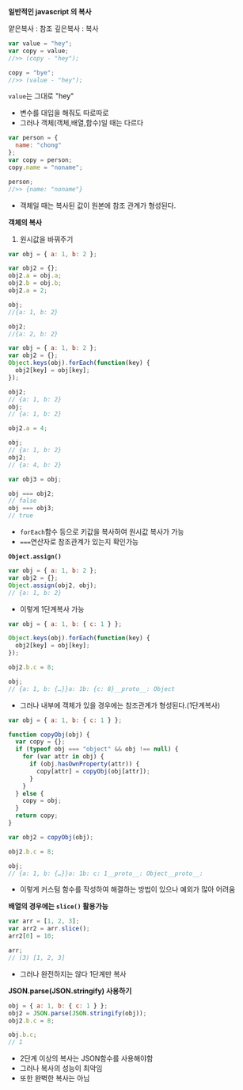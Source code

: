 **일반적인 javascript 의 복사**

얕은복사 : 참조
깊은복사 : 복사

```javascript
var value = "hey";
var copy = value;
//>> (copy - "hey");

copy = "bye";
//>> (value - "hey");
```

`value`는 그대로 "hey"

- 변수를 대입을 해줘도 따로따로
- 그러나 객체(객체,배열,함수)일 때는 다르다

```javascript
var person = {
  name: "chong"
};
var copy = person;
copy.name = "noname";

person;
//>> {name: "noname"}
```

- 객체일 때는 복사된 값이 원본에 참조 관계가 형성된다.

**객체의 복사**

1. 원시값을 바꿔주기

```javascript
var obj = { a: 1, b: 2 };

var obj2 = {};
obj2.a = obj.a;
obj2.b = obj.b;
obj2.a = 2;

obj;
//{a: 1, b: 2}

obj2;
//{a: 2, b: 2}
```

```javascript
var obj = { a: 1, b: 2 };
var obj2 = {};
Object.keys(obj).forEach(function(key) {
  obj2[key] = obj[key];
});

obj2;
// {a: 1, b: 2}
obj;
// {a: 1, b: 2}

obj2.a = 4;

obj;
// {a: 1, b: 2}
obj2;
// {a: 4, b: 2}

var obj3 = obj;

obj === obj2;
// false
obj === obj3;
// true
```

- `forEach`함수 등으로 키값을 복사하여 원시값 복사가 가능
- `===`연산자로 참조관계가 있는지 확인가능

**`Object.assign()`**

```javascript
var obj = { a: 1, b: 2 };
var obj2 = {};
Object.assign(obj2, obj);
// {a: 1, b: 2}
```

- 이렇게 1단계복사 가능

```javascript
var obj = { a: 1, b: { c: 1 } };

Object.keys(obj).forEach(function(key) {
  obj2[key] = obj[key];
});

obj2.b.c = 8;

obj;
// {a: 1, b: {…}}a: 1b: {c: 8}__proto__: Object
```

- 그러나 내부에 객체가 있을 경우에는 참조관계가 형성된다.(1단계복사)

```javascript
var obj = { a: 1, b: { c: 1 } };

function copyObj(obj) {
  var copy = {};
  if (typeof obj === "object" && obj !== null) {
    for (var attr in obj) {
      if (obj.hasOwnProperty(attr)) {
        copy[attr] = copyObj(obj[attr]);
      }
    }
  } else {
    copy = obj;
  }
  return copy;
}

var obj2 = copyObj(obj);

obj2.b.c = 8;

obj;
// {a: 1, b: {…}}a: 1b: c: 1__proto__: Object__proto__:
```

- 이렇게 커스텀 함수를 작성하여 해결하는 방법이 있으나 예외가 많아 어려움

**배열의 경우에는 `slice()` 활용가능**

```javascript
var arr = [1, 2, 3];
var arr2 = arr.slice();
arr2[0] = 10;

arr;
// (3) [1, 2, 3]
```

- 그러나 완전하지는 않다 1단계만 복사

**JSON.parse(JSON.stringify) 사용하기**

```javascript
obj = { a: 1, b: { c: 1 } };
obj2 = JSON.parse(JSON.stringify(obj));
obj2.b.c = 8;

obj.b.c;
// 1
```

- 2단계 이상의 복사는 JSON함수를 사용해야함
- 그러나 복사의 성능이 최악임
- 또한 완벽한 복사는 아님
